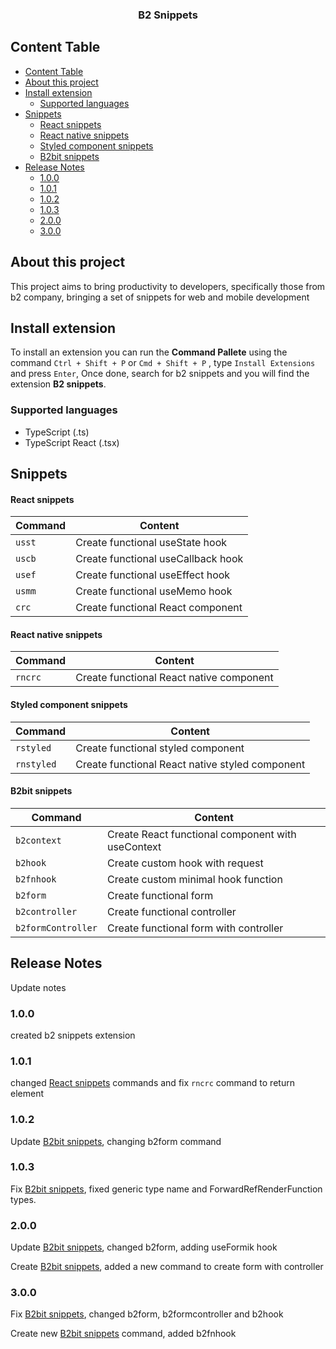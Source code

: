 <p align="center">
  <h3 align="center">B2 Snippets</h3>
</p>

## Content Table

- [Content Table](#content-table)
- [About this project](#about-this-project)
- [Install extension](#install-extension)
  - [Supported languages](#supported-languages)
- [Snippets](#snippets)
    - [React snippets](#react-snippets)
    - [React native snippets](#react-native-snippets)
    - [Styled component snippets](#styled-component-snippets)
    - [B2bit snippets](#b2bit-snippets)
- [Release Notes](#release-notes)
  - [1.0.0](#100)
  - [1.0.1](#101)
  - [1.0.2](#102)
  - [1.0.3](#103)
  - [2.0.0](#200)
  - [3.0.0](#300)

## About this project

This project aims to bring productivity to developers, specifically those from b2 company, bringing a set of snippets for web and mobile development

## Install extension

To install an extension you can run the **Command Pallete** using the command `Ctrl + Shift + P` or `Cmd + Shift + P` , type `Install Extensions` and press `Enter`, Once done, search for b2 snippets and you will find the extension **B2 snippets**.

### Supported languages

- TypeScript (.ts)
- TypeScript React (.tsx)

## Snippets

#### React snippets

| Command | Content                            |
| ------- | ---------------------------------- |
| `usst`  | Create functional useState hook    |
| `uscb`  | Create functional useCallback hook |
| `usef`  | Create functional useEffect hook   |
| `usmm`  | Create functional useMemo hook     |
| `crc`   | Create functional React component  |

#### React native snippets

| Command | Content                                  |
| ------- | ---------------------------------------- |
| `rncrc` | Create functional React native component |

#### Styled component snippets

| Command    | Content                                         |
| ---------- | ----------------------------------------------- |
| `rstyled`  | Create functional styled component              |
| `rnstyled` | Create functional React native styled component |

#### B2bit snippets

| Command            | Content                                           |
| ------------------ | ------------------------------------------------- |
| `b2context`        | Create React functional component with useContext |
| `b2hook`           | Create custom hook with request                   |
| `b2fnhook`         | Create custom minimal hook function               |
| `b2form`           | Create functional form                            |
| `b2controller`     | Create functional controller                      |
| `b2formController` | Create functional form with controller            |

## Release Notes

Update notes

### 1.0.0

created b2 snippets extension

### 1.0.1

changed [React snippets](#react-snippets) commands and fix `rncrc` command to return element

### 1.0.2

Update [B2bit snippets](#b2bit-snippets), changing b2form command

### 1.0.3

Fix [B2bit snippets](#b2bit-snippets), fixed generic type name and ForwardRefRenderFunction types.

### 2.0.0

Update [B2bit snippets](#b2bit-snippets), changed b2form, adding useFormik hook

Create [B2bit snippets](#b2bit-snippets), added a new command to create form with controller

### 3.0.0

Fix [B2bit snippets](#b2bit-snippets), changed b2form, b2formcontroller and b2hook

Create new [B2bit snippets](#b2bit-snippets) command, added b2fnhook
